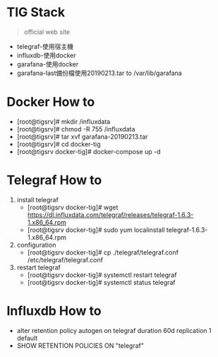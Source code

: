# TIG Stack
>official web site
* telegraf-使用宿主機
* influxdb-使用docker
* garafana-使用docker
* garafana-last備份檔使用20190213.tar to /var/lib/garafana
# Docker How to
   - [root@tigsrv]# mkdir /influxdata
   - [root@tigsrv]# chmod -R 755 /influxdata
   - [root@tigsrv]# tar xvf garafana-20190213.tar
   - [root@tigsrv]# cd docker-tig
   - [root@tigsrv docker-tig]# docker-compose up -d
# Telegraf How to
1. install telegraf
   * [root@tigsrv docker-tig]# wget https://dl.influxdata.com/telegraf/releases/telegraf-1.6.3-1.x86_64.rpm
   * [root@tigsrv docker-tig]# sudo yum localinstall telegraf-1.6.3-1.x86_64.rpm
2. configuration
   * [root@tigsrv docker-tig]# cp ./telegraf/telegraf.conf /etc/telegraf/telegraf.conf
3. restart telegraf
   * [root@tigsrv docker-tig]# systemctl restart telegraf
   * [root@tigsrv docker-tig]# systemctl status telegraf
# Influxdb How to
  - alter retention policy autogen on telegraf duration 60d replication 1 default
  - SHOW RETENTION POLICIES ON "telegraf"
